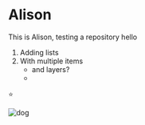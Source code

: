 # Alison

This is Alison, testing a repository
 hello
  1. Adding lists
  2. With multiple items
       - and layers?
       -
:star:

![dog](https://github.com/user-attachments/assets/ca03fc0a-766d-4ed5-9f78-32d117dda762)
